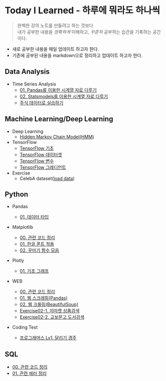 # **Today I Learned - 하루에 뭐라도 하나씩**

> 완벽한 강의 노트를 만들려고 하는 것보다 <br>
내가 공부한 내용을 *정확하게* 이해하고, *꾸준히* 공부하는 습관을 기록하는 공간이다.

* 새로 공부한 내용을 매일 업데이트 하고자 한다. 
* 기존에 공부된 내용을 markdown으로 정리하고 업데이트 하고자 한다.

## **Data Analysis**
* Time Series Analysis 
    * [01. Pandas를 이용한 시계열 자료 다루기](Data_Analysis/Time_Series_Analysis/01_Time_Series_Data_with_Pandas.md)
    * [02. Statsmodels를 이용한 시계열 자료 다루기](Data_Analysis/Time_Series_Analysis/02_Time_Series_Data_with_Statsmodels.md)
    * [주식 데이터로 실습하기](Data_Analysis/Time_Series_Analysis/Exercise.ipynb)


## **Machine Learning/Deep Learning**
* Deep Learning
    * [Hidden Markov Chain Model(HMM)](AI/Deep_Learning/HMM.md)
* TensorFlow
    * [TensorFlow 기초](AI/Tensorflow/01_Tensorflow_basic.md)
    * [TensorFlow 데이터셋](AI/Tensorflow/02_Tensorflow_dataset.md)
    * [TensorFlow 변수](AI/Tensorflow/03_Tensorflow_variable.md)
    * [TensorFlow 그레디언트](AI/Tensorflow/04_Tensorflow_gradient.md)
* Exercise
    * CelebA dataset([load data](
        AI/Exercise/CelebA/01_CelebA_Load_Data.ipynb))

## **Python**
* Pandas
    * [01. 데이터 타입](Python/Pandas/01_Data_Type.md)
* Matplotlib  
    * [00. 관련 코드 정리](Python/Matplotlib/00_Tips.md)
    * [01. 한글 폰트 적용](Python/Matplotlib/01_Plot_Font.md)
    * [02. 꾸미기 함수 모음](Python/Matplotlib/02_Functions.md)
* Plotly
    * [01. 기초 그래프](Python/Plotly/01_.md)
* WEB
    * [00. 관련 코드 정리](Python/Web/00_Tips.md)
    * [01. 웹 스크래핑(Pandas)](Python/Web/01_Web_scraping.ipynb)
    * [02. 웹 크롤링(BeautifulSoup)](Python/Web/02_Web_crawling1.ipynb)
    * [Exercise02-1. 지마켓 상품검색](Python/Web/Ex02_1_Gmarket.ipynb)
    * [Exercise02-2. 교보문고 도서검색](Python/Web/Ex02_2_Kyobo.ipynb)
    <!-- * [03. 웹 크롤링(Selenium)](Python/Web/03_Web_crawling2.ipynb) -->
    <!-- * [Exercise01. 지마켓](Python/Web/Ex01_Gmarket.ipynb) -->
    <!-- * [Exercise02. 세계 축구 선수 순위](Python/Web/Ex01_World_soccer.ipynb) -->

    <!-- * Seaborn -->
    <!-- * Plotly -->
* Coding Test
    * [프로그래머스 Lv1. 달리기 경주](Python/CodingTest/%5B%ED%94%84%EB%A1%9C%EA%B7%B8%EB%9E%98%EB%A8%B8%EC%8A%A4%20Lv1%5D%20%EB%8B%AC%EB%A6%AC%EA%B8%B0%20%EA%B2%BD%EC%A3%BC.md)

## **SQL**
* [00. 관련 코드 정리](SQL/00_Tips.md)
* [01. 관련 에러 정리](SQL/01_Errors.md)
